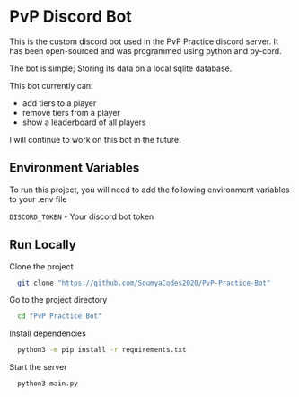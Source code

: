 # PvP Discord Bot

This is the custom discord bot used in the PvP Practice discord server. It has been open-sourced and was programmed using python and py-cord.

The bot is simple; Storing its data on a local sqlite database.

This bot currently can:

- add tiers to a player
- remove tiers from a player
- show a leaderboard of all players

I will continue to work on this bot in the future.

## Environment Variables

To run this project, you will need to add the following environment variables to your .env file

`DISCORD_TOKEN` - Your discord bot token

## Run Locally

Clone the project

```bash
  git clone "https://github.com/SoumyaCodes2020/PvP-Practice-Bot"
```

Go to the project directory

```bash
  cd "PvP Practice Bot"
```

Install dependencies

```bash
  python3 -m pip install -r requirements.txt
```

Start the server

```bash
  python3 main.py
```
